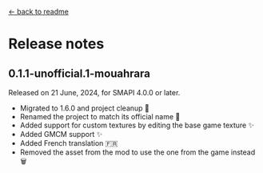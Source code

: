 ﻿[← back to readme](../README.md)

# Release notes

## 0.1.1-unofficial.1-mouahrara
Released on 21 June, 2024, for SMAPI 4.0.0 or later.
* Migrated to 1.6.0 and project cleanup 🚀
* Renamed the project to match its official name 📝
* Added support for custom textures by editing the base game texture ✨
* Added GMCM support ✨
* Added French translation 🇫🇷
* Removed the asset from the mod to use the one from the game instead 🗑️
